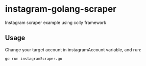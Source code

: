 # instagram-golang-scraper
Instagram scraper example using colly framework

Usage
------------
Change your target account in instagramAccount variable, and run:

```
go run instagramScraper.go
